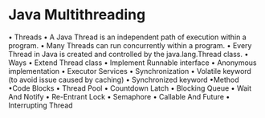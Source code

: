 # Java Multithreading

• Threads
    • A Java Thread is an independent path of execution within a program.
    • Many Threads can run concurrently within a program.
    • Every Thread in Java is created and controlled by the java.lang.Thread class.
• Ways
    • Extend Thread class
    • Implement Runnable interface
    • Anonymous implementation
    • Executor Services
• Synchronization
    • Volatile keyword (to avoid issue caused by caching)
    • Synchronized keyword
        •Method
        •Code Blocks
• Thread Pool
• Countdown Latch
• Blocking Queue
• Wait And Notify
• Re-Entrant Lock
• Semaphore
• Callable And Future
• Interrupting Thread
